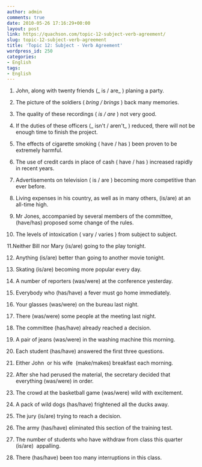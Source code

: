 ```yaml
---
author: admin
comments: true
date: 2010-05-26 17:16:29+00:00
layout: post
link: https://quachson.com/topic-12-subject-verb-agreement/
slug: topic-12-subject-verb-agreement
title: 'Topic 12: Subject - Verb Agreement'
wordpress_id: 250
categories:
- English
tags:
- English
---
```


1. John, along with twenty friends (_ is / are_ ) planing a party.

2. The picture of the soldiers ( _bring / brings_ ) back many memories.

3. The quality of these recordings ( _is / are_ ) not very good.

4. If the duties of these officers (_ isn't / aren't_ ) reduced, there will not be enough time to finish the project.

5. The effects of cigarette smoking ( have / has ) been proven to be extremely harmful.

6. The use of credit cards in place of cash ( have / has ) increased rapidly in recent years.

7. Advertisements on television ( is / are ) becoming more competitive than ever before.

8. Living expenses in his country, as well as in many others, (is/are) at an all-time high.

9. Mr Jones, accompanied by several members of the committee, (have/has) proposed some change of the rules.

10. The levels of intoxication ( vary / varies ) from subject to subject.

11.Neither Bill nor Mary (is/are) going to the play tonight.

12. Anything (is/are) better than going to another movie tonight.

13. Skating (is/are) becoming more popular every day.

14. A number of reporters (was/were) at the conference yesterday.

15. Everybody who (has/have) a fever must go home immediately.

16. Your glasses (was/were) on the bureau last night.

17. There (was/were) some people at the meeting last night.

18. The committee (has/have) already reached a decision.

19. A pair of jeans (was/were) in the washing machine this morning.

20. Each student (has/have) answered the first three questions.

21. Either John  or his wife  (make/makes) breakfast each morning.

22. After she had perused the material, the secretary decided that everything (was/were) in order.

23. The crowd at the basketball game (was/were) wild with excitement.

24. A pack of wild dogs (has/have) frightened all the ducks away.

25. The jury (is/are) trying to reach a decision.

26. The army (has/have) eliminated this section of the training test.

27. The number of students who have withdraw from class this quarter (is/are)  appalling.

28. There (has/have) been too many interruptions in this class.
